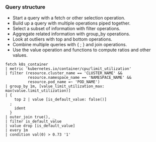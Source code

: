 ### Query structure

- Start a query with a fetch or other selection operation.
- Build up a query with multiple operations piped together.
- Select a subset of information with filter operations.
- Aggregate related information with group_by operations.
- Look at outliers with top and bottom operations.
- Combine multiple queries with { ; } and join operations.
- Use the value operation and functions to compute ratios and other values.

```mql
fetch k8s_container
| metric 'kubernetes.io/container/cpu/limit_utilization'
| filter (resource.cluster_name == 'CLUSTER_NAME' &&
          resource.namespace_name == 'NAMESPACE_NAME' &&
          resource.pod_name =~ 'POD_NAME')
| group_by 1m, [value_limit_utilization_max: max(value.limit_utilization)]
| {
    top 2 | value [is_default_value: false()]
  ;
    ident
  }
| outer_join true(), _
| filter is_default_value
| value drop [is_default_value]
| every 1m
| condition val(0) > 0.73 '1'
```
